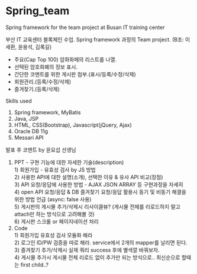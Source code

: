 # Spring_team
Spring framework for the team project at Busan IT training center

부산 IT 교육센터 블록체인 수업. Spring framework 과정의 Team project.
(B조: 이세환, 윤용석, 김록길)

  - 주요(Cap Top 100) 암화화페의 리스트를 나열.
  - 선택된 암호화폐의 정보 표시.
  - 간단한 코멘트를 위한 게시판 첨부.(표시/등록/수정/삭제)
  - 회원관리.(등록/수정/삭제)
  - 즐겨찾기.(등록/삭제)

Skills used
1. Spring framework, MyBatis
2. Java, JSP
3. HTML, CSS(Bootstrap), Javascript(jQuery, Ajax)
4. Oracle DB 11g
5. Messari API

발표 후 코멘트 by 윤요섭 선생님 
1. PPT - 구현 기능에 대한 자세한 기술(description)  
        1) 회원가입 - 유효성 검사 by JS 방법  
        2) 사용한 API에 대한 설명(소개), 선택한 이유 & 유사 API 비교(장점)  
        3) API 요청/응답에 사용한 방법 - AJAX JSON ARRAY 등 구현과정을 자세히  
        4) open API 요청/응답 & DB 즐겨찾기 요청/응답 활용시 동기 및 비동기 해결을 위한 방법 언급 (async: false 사용)  
        5) 게시판의 게시물 추가/삭제시 리사이클뷰? (게시물 전체를 리로드하지 말고 attach만 하는 방식으로 고려해볼 것)  
        6) 게시판 스크롤 or 페이지네이션 처리  
2. Code  
        1) 회원가입 유효성 검사 모듈화 해라  
        2) 로그인 ID/PW 검증을 따로 해라. service에서 2개의 mapper를 날리면 된다.  
        3) 즐겨찾기 추가/삭제시 실제 쿼리 success 후에 별색깔 바꿔보자.  
        4) 게시물 추가시 게시물 전체 리로드 없이 추가만 되는 방식으로.. 최신순으로 할때는 first child..?  
